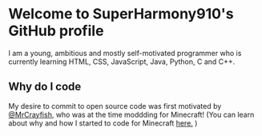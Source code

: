 # Welcome to SuperHarmony910's GitHub profile

I am a young, ambitious and mostly self-motivated programmer who is currently learning HTML, CSS, JavaScript, Java, Python, C and C++.

## Why do I code  

My desire to commit to open source code was first motivated by [@MrCrayfish](https://github.com/MrCrayfish), who was at the time moddding for Minecraft!
(You can learn about why and how I started to code for Minecraft [here.](https://superharmony910.github.io/modification-builder) )
